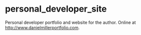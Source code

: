 # personal_developer_site

Personal developer portfolio and website for the author. Online at http://www.danielmillerportfolio.com.
